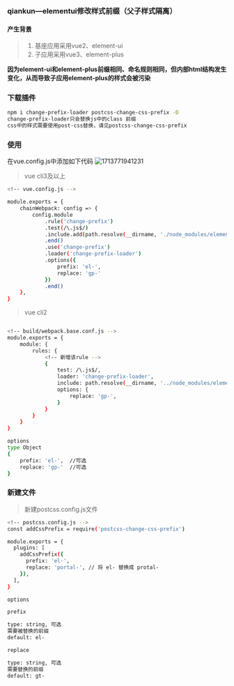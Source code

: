 ### qiankun—elementui修改样式前缀（父子样式隔离）

#### 产生背景

>  1. 基座应用采用vue2、element-ui 
>  2. 子应用采用vue3、element-plus   

**因为element-ui和element-plus前缀相同、命名规则相同，但内部html结构发生变化，从而导致子应用element-plus的样式会被污染**

### 下载插件
```bash
npm i change-prefix-loader postcss-change-css-prefix -D
change-prefix-loader只会替换js中的class 前缀
css中的样式需要使用post-css替换，请见postcss-change-css-prefix
```
### 使用
在vue.config.js中添加如下代码
![1713771941231](C:\Users\Administrator\AppData\Roaming\Typora\typora-user-images\1713771941231.png)
> vue cli3及以上

```bash
<!-- vue.config.js -->

module.exports = {
    chainWebpack: config => {
        config.module
            .rule('change-prefix')
            .test(/\.js$/)
            .include.add(path.resolve(__dirname, './node_modules/element-ui/lib'))
            .end()
            .use('change-prefix')
            .loader('change-prefix-loader')
            .options({
                prefix: 'el-',
                replace: 'gp-'
            })
            .end()
    },
}
```
> vue cli2

```bash

<!-- build/webpack.base.conf.js -->
module.exports = {
    module: {
        rules: {
            <!-- 新增该rule -->
            {
                test: /\.js$/,
                loader: 'change-prefix-loader',
                include: path.resolve(__dirname, '../node_modules/element-ui/lib'),
                options: {
                    replace: 'gp-',
                }
            }
        }
    }
}
```

```bash
options
type Object
{
    prefix: 'el-',  //可选
    replace: 'gp-'  //可选
}
```

### 新建文件
> 新建postcss.config.js文件

```bash
<!-- postcss.config.js -->
const addCssPrefix = require('postcss-change-css-prefix')

module.exports = {
  plugins: [
    addCssPrefix({
      prefix: 'el-',
      replace: 'portal-', // 将 el- 替换成 protal-
    }),
  ],
}
```

```bash
options

prefix

type: string, 可选
需要被替换的前缀
default: el-

replace

type: string, 可选
需要替换的前缀
default: gt-
```